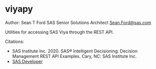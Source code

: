 # viyapy

Author: Sean T Ford
SAS Senior Solutions Architect
Sean.Ford@sas.com

Utilities for accessing SAS Viya through the REST API.

Citations: 
- SAS Institute Inc. 2020. SAS® Intelligent Decisioning: Decision Management REST API Examples. Cary, NC: SAS Institute Inc.
- [SAS Developer](https://developer.sas.com/apis/rest/DecisionManagement/?python#get-decision-content)







